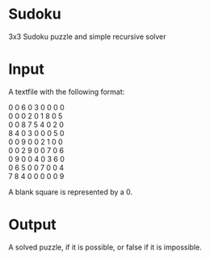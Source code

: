 Sudoku
======

3x3 Sudoku puzzle and simple recursive solver

Input
=====
A textfile with the following format:

0 0 6 0 3 0 0 0 0  
0 0 0 2 0 1 8 0 5  
0 0 8 7 5 4 0 2 0  
8 4 0 3 0 0 0 5 0  
0 0 9 0 0 2 1 0 0  
0 0 2 9 0 0 7 0 6  
0 9 0 0 4 0 3 6 0  
0 6 5 0 0 7 0 0 4  
7 8 4 0 0 0 0 0 9  

A blank square is represented by a 0.

Output
======
A solved puzzle, if it is possible, or false if it is impossible.
